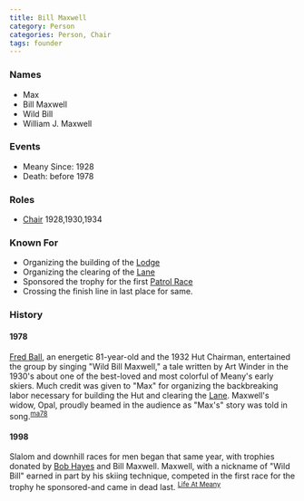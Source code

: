 ```yaml
---
title: Bill Maxwell
category: Person
categories: Person, Chair
tags: founder
---
```


### Names

* Max
* Bill Maxwell
* Wild Bill
* William J. Maxwell

### Events

* Meany Since: 1928
* Death: before 1978

### Roles

* [Chair](Chair) 1928,1930,1934

### Known For

* Organizing the building of the [Lodge](Lodge)
* Organizing the clearing of the [Lane](Lane)
* Sponsored the trophy for the first [Patrol Race](Patrol-Race)
* Crossing the finish line in last place for same.

### History

#### 1978

[Fred Ball](Fred-Ball), an energetic 81-year-old and the 1932 Hut Chairman, entertained the group by singing "Wild Bill Maxwell," a tale written by Art Winder in the 1930's about one of the best-loved and most colorful of Meany's early skiers. Much credit was given to "Max" for organizing the backbreaking labor necessary for building the Hut and clearing the [Lane](Lane). Maxwell's widow, Opal, proudly beamed in the audience as "Max's" story was told in song.<sup>[ma78][]</sup>

#### 1998

Slalom and downhill races for men began that same year, with trophies donated by [Bob Hayes](Robert-Hayes) and Bill Maxwell. Maxwell, with a nickname of "Wild Bill" earned in part by his skiing technique, competed in the first race for the trophy he sponsored-and came in dead last. <sup>[Life At Meany](Life-At-Meany-Ski-Hut)</sup>

[ma78]: Mountaineer-Annual#1978
